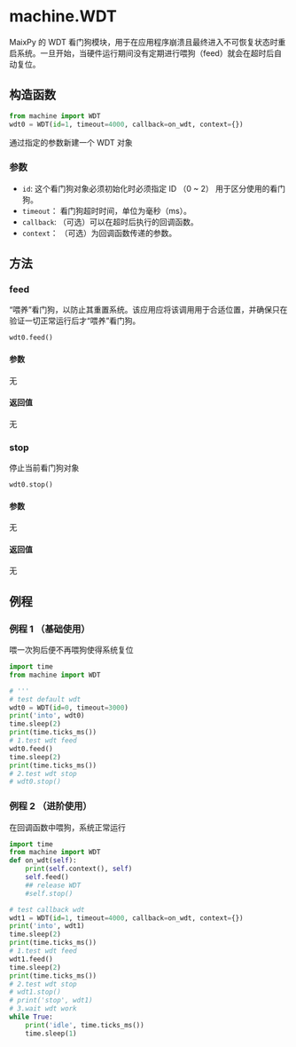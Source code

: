 machine.WDT
========

MaixPy 的 WDT 看门狗模块，用于在应用程序崩溃且最终进入不可恢复状态时重启系统。一旦开始，当硬件运行期间没有定期进行喂狗（feed）就会在超时后自动复位。

## 构造函数

```python
from machine import WDT
wdt0 = WDT(id=1, timeout=4000, callback=on_wdt, context={})
```

通过指定的参数新建一个 WDT 对象

### 参数

* `id`: 这个看门狗对象必须初始化时必须指定 ID （0 ~ 2） 用于区分使用的看门狗。
* `timeout`： 看门狗超时时间，单位为毫秒（ms）。
* `callback`: （可选）可以在超时后执行的回调函数。
* `context`： （可选）为回调函数传递的参数。

## 方法

### feed

“喂养”看门狗，以防止其重置系统。该应用应将该调用用于合适位置，并确保只在验证一切正常运行后才“喂养”看门狗。

```python
wdt0.feed()
```

#### 参数

无

#### 返回值

无

### stop

停止当前看门狗对象

```python
wdt0.stop()
```

#### 参数

无

#### 返回值

无

## 例程


### 例程 1 （基础使用）

喂一次狗后便不再喂狗使得系统复位

```python
import time
from machine import WDT

# '''
# test default wdt
wdt0 = WDT(id=0, timeout=3000)
print('into', wdt0)
time.sleep(2)
print(time.ticks_ms())
# 1.test wdt feed
wdt0.feed()
time.sleep(2)
print(time.ticks_ms())
# 2.test wdt stop
# wdt0.stop()
```

### 例程 2 （进阶使用）

在回调函数中喂狗，系统正常运行

```python
import time
from machine import WDT
def on_wdt(self):
    print(self.context(), self)
    self.feed()
    ## release WDT
    #self.stop()

# test callback wdt
wdt1 = WDT(id=1, timeout=4000, callback=on_wdt, context={})
print('into', wdt1)
time.sleep(2)
print(time.ticks_ms())
# 1.test wdt feed
wdt1.feed()
time.sleep(2)
print(time.ticks_ms())
# 2.test wdt stop
# wdt1.stop()
# print('stop', wdt1)
# 3.wait wdt work
while True:
    print('idle', time.ticks_ms())
    time.sleep(1)
```

